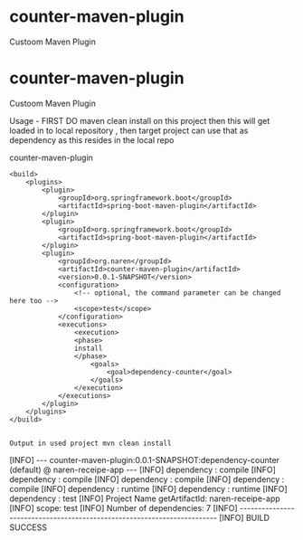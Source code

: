 # counter-maven-plugin
Custoom Maven Plugin
# counter-maven-plugin
Custoom Maven Plugin


Usage - FIRST DO maven clean install on this project then this will get loaded in to local repository , then target project can use that as dependency as this
resides in the local repo

counter-maven-plugin


	<build>
		<plugins>
			<plugin>
				<groupId>org.springframework.boot</groupId>
				<artifactId>spring-boot-maven-plugin</artifactId>
			</plugin>
			<plugin>
				<groupId>org.springframework.boot</groupId>
				<artifactId>spring-boot-maven-plugin</artifactId>
			</plugin>
			<plugin>
				<groupId>org.naren</groupId>
				<artifactId>counter-maven-plugin</artifactId>
				<version>0.0.1-SNAPSHOT</version>
				<configuration>
					<!-- optional, the command parameter can be changed here too -->
					<scope>test</scope>
				</configuration>
				<executions>
					<execution>
					<phase>
					install
					</phase>
						<goals>
							<goal>dependency-counter</goal>
						</goals>
					</execution>
				</executions>
			</plugin>
		</plugins>
	</build>
	
	
	Output in used project mvn clean install

[INFO] --- counter-maven-plugin:0.0.1-SNAPSHOT:dependency-counter (default) @ naren-receipe-app ---
[INFO] dependency : compile
[INFO] dependency : compile
[INFO] dependency : compile
[INFO] dependency : compile
[INFO] dependency : runtime
[INFO] dependency : runtime
[INFO] dependency : test
[INFO] Project Name getArtifactId: naren-receipe-app
[INFO] scope: test
[INFO] Number of dependencies: 7
[INFO] ------------------------------------------------------------------------
[INFO] BUILD SUCCESS



